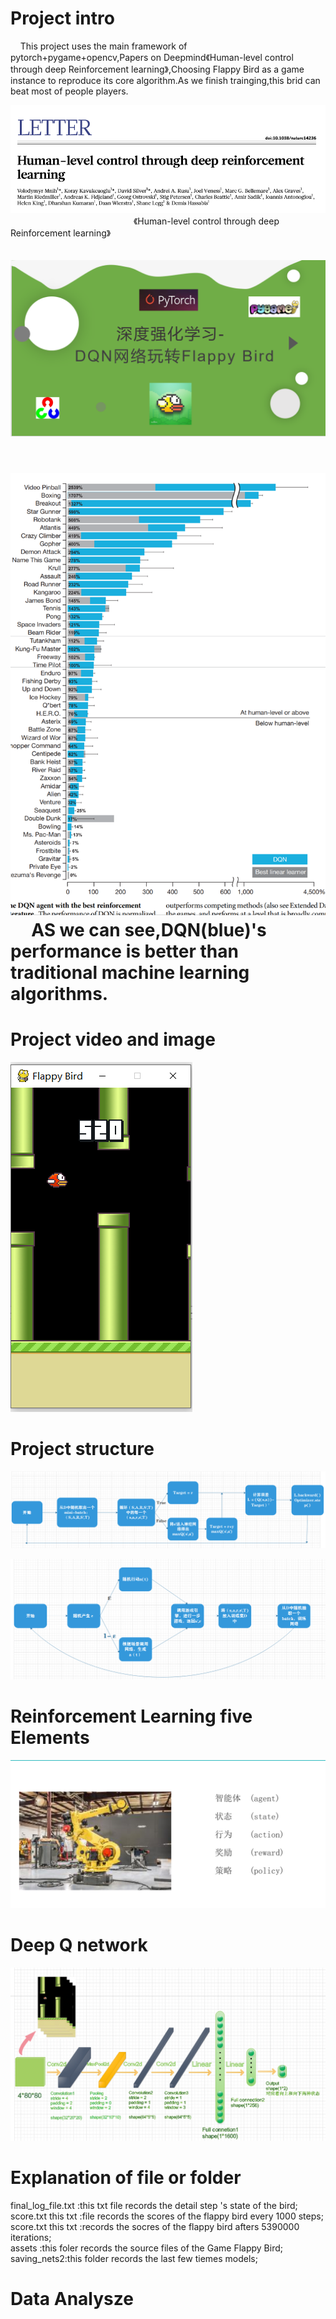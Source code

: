 # Project intro

&nbsp;&nbsp;&nbsp;&nbsp;This project uses the main framework of pytorch+pygame+opencv,Papers on Deepmind《Human-level control through deep Reinforcement learning》,Choosing Flappy Bird as a game instance to reproduce its core algorithm.As we finish trainging,this brid can beat most of people players.

![Human-level control through deep Reinforcement learning](https://github.com/superzhaoyang/img_storage/blob/master/FlappyBird/%E6%89%B9%E6%B3%A8%202020-05-13%20194059.png)
 &nbsp;&nbsp;&nbsp;&nbsp;&nbsp;&nbsp;&nbsp;&nbsp;&nbsp;&nbsp;&nbsp;&nbsp;&nbsp;&nbsp;&nbsp;&nbsp;&nbsp;&nbsp;&nbsp;&nbsp;&nbsp;&nbsp;&nbsp;&nbsp;&nbsp;&nbsp;&nbsp;&nbsp;&nbsp;&nbsp;&nbsp;&nbsp;&nbsp;&nbsp;&nbsp;&nbsp;&nbsp;&nbsp;&nbsp;&nbsp;&nbsp;&nbsp;&nbsp;&nbsp;&nbsp;&nbsp;&nbsp;&nbsp;&nbsp;&nbsp;《Human-level control through deep Reinforcement learning》
<br> <br> <br>
 ![project cover](https://github.com/superzhaoyang/img_storage/blob/master/FlappyBird/%E5%B1%8F%E5%B9%95%E6%88%AA%E5%9B%BE%202020-11-01%20221144.png)
 <br> <br> 

![DQN VS traditional machine learnign algorithms](https://github.com/superzhaoyang/img_storage/blob/master/FlappyBird/QQ%E5%9B%BE%E7%89%8720200421145125.png)
&nbsp;&nbsp;&nbsp;&nbsp;&nbsp;AS we can see,DQN(blue)'s performance is better than traditional machine learning algorithms.
=======

# Project video and image

![](https://github.com/superzhaoyang/img_storage/blob/master/FlappyBird/YMzFFf.png)

# Project structure

![net train structure](https://github.com/superzhaoyang/img_storage/blob/master/FlappyBird/%E6%89%B9%E6%B3%A8%202020-04-19%20122736.png)

![overrall structure](https://github.com/superzhaoyang/img_storage/blob/master/FlappyBird/%E6%89%B9%E6%B3%A8%202020-04-19%20122746.png)

# Reinforcement Learning five Elements

![](https://github.com/superzhaoyang/img_storage/blob/master/FlappyBird/%E6%89%B9%E6%B3%A8%202020-05-12%20222447.png)

# Deep Q network

![](https://github.com/superzhaoyang/img_storage/blob/master/FlappyBird/new2.png)

# Explanation of file or folder
final_log_file.txt :this txt file records the detail step 's state of the bird;  
score.txt this txt :file records the scores of the flappy bird every 1000 steps;  
score.txt this txt :records the socres of the flappy bird afters 5390000 iterations;  
assets :this foler records the source files of the Game Flappy Bird;  
saving_nets2:this folder records the last few tiemes models;  
# Data Analysze

